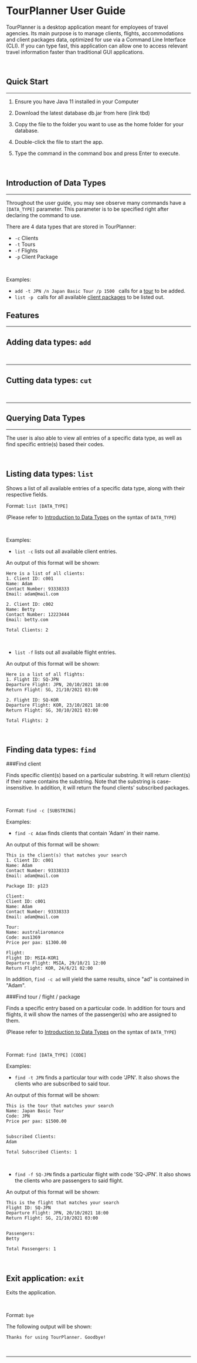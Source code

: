 # **TourPlanner User Guide**

TourPlanner is a desktop application meant for employees of travel agencies. 
Its main purpose is to manage clients, flights, accommodations and client packages data, 
optimized for use via a Command Line Interface (CLI). 
If you can type fast, this application can allow one to access relevant travel information faster than traditional GUI applications.

<br>

## **Quick Start**

<hr>

1. Ensure you have Java 11 installed in your Computer

2. Download the latest database db.jar from here (link tbd)

3. Copy the file to the folder you want to use as the home folder for your database.

4. Double-click the file to start the app.

5. Type the command in the command box and press Enter to execute.

<br>

## Introduction of Data Types

<hr>

Throughout the user guide, you may see observe many commands have a
```[DATA_TYPE]``` parameter. This parameter is to be specified right after declaring
the command to use.

There are 4 data types that are stored in TourPlanner:

* ```-c``` Clients
* ```-t``` Tours
* ```-f``` Flights
* ```-p``` Client Package

<br>

Examples:

* ```add -t JPN /n Japan Basic Tour /p 1500 ``` calls for a <u>tour</u> to be added.
* ```list -p ``` calls for all available <u>client packages</u> to be listed out.

## Features

<hr>

## Adding data types:  ```add```

<br>

<hr>

## Cutting data types:  ```cut```

<br>

<hr>

## **Querying Data Types**

<hr>

The user is also able to view all entries of a specific data type, as well as find specific entrie(s) based their codes.

<br>

## Listing data types: ```list```

Shows a list of all available entries of a specific data type, along with their respective fields. 


Format: ```list [DATA_TYPE]```

(Please refer to <u>Introduction to Data Types</u> on the syntax of ```DATA_TYPE```)

<br>

Examples:

* ```list -c``` lists out all available client entries.

An output of this format will be shown:

```
Here is a list of all clients:
1. Client ID: c001
Name: Adam
Contact Number: 93338333
Email: adam@mail.com

2. Client ID: c002
Name: Betty
Contact Number: 12223444
Email: betty.com

Total Clients: 2
```

<br>

* ```list -f``` lists out all available flight entries.

An output of this format will be shown:

```
Here is a list of all flights:
1. Flight ID: SQ-JPN
Departure Flight: JPN, 20/10/2021 18:00
Return Flight: SG, 21/10/2021 03:00

2. Flight ID: SQ-KOR
Departure Flight: KOR, 23/10/2021 18:00
Return Flight: SG, 30/10/2021 03:00

Total Flights: 2
```

<br>

## Finding data types: ```find```

###Find client

Finds specific client(s) based on a particular substring. It will return client(s) if their name contains 
the substring. Note that the substring is case-insensitive. In addition, it will return the found 
clients' subscribed packages.

<br>

Format: ```find -c [SUBSTRING]```

Examples:

* ```find -c Adam``` finds clients that contain 'Adam' in their name.

An output of this format will be shown:

```
This is the client(s) that matches your search
1. Client ID: c001
Name: Adam
Contact Number: 93338333
Email: adam@mail.com

Package ID: p123

Client: 
Client ID: c001
Name: Adam
Contact Number: 93338333
Email: adam@mail.com

Tour: 
Name: australiaromance
Code: aus1369
Price per pax: $1300.00

Flight: 
Flight ID: MSIA-KOR1
Departure Flight: MSIA, 29/10/21 12:00
Return Flight: KOR, 24/6/21 02:00
```
In addition, ```find -c ad``` will yield the same results, since "ad" is
contained in "Adam".
<br>

###Find tour / flight / package

Finds a specific entry based on a particular code.
In addition for tours and flights, it will show the names of the 
passenger(s) who are assigned to them.

(Please refer to <u>Introduction to Data Types</u> on the syntax of ```DATA_TYPE```)

<br>

Format: ```find [DATA_TYPE] [CODE]```

Examples:

* ```find -t JPN``` finds a particular tour with code 'JPN'. 
It also shows the clients who are subscribed to said tour.

An output of this format will be shown:

```
This is the tour that matches your search
Name: Japan Basic Tour
Code: JPN
Price per pax: $1500.00


Subscribed Clients:
Adam

Total Subscribed Clients: 1
```

<br>

* ```find -f SQ-JPN``` finds a particular flight with code 'SQ-JPN'.
It also shows the clients who are passengers to said flight.

An output of this format will be shown:

```
This is the flight that matches your search
Flight ID: SQ-JPN
Departure Flight: JPN, 20/10/2021 18:00
Return Flight: SG, 21/10/2021 03:00


Passengers:
Betty

Total Passengers: 1
```
<br>

## Exit application: ```exit```

Exits the application.

<br>

Format: ```bye```

The following output will be shown:

```Thanks for using TourPlanner. Goodbye!```

<br>
<hr>
